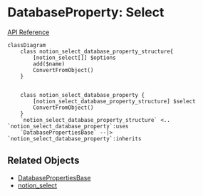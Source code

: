 # DatabaseProperty: Select

[API Reference](https://developers.notion.com/reference/property-object#select)

```mermaid
classDiagram
    class notion_select_database_property_structure{
        [notion_select[]] $options
        add($name)
        ConvertFromObject()
    }


    class notion_select_database_property {
        [notion_select_database_property_structure] $select
        ConvertFromObject()
    }
    `notion_select_database_property_structure` <.. `notion_select_database_property`:uses
    `DatabasePropertiesBase` --|> `notion_select_database_property`:inherits
```

## Related Objects

- [DatabasePropertiesBase](./00_dp_DatabasePropertiesBase.md)
- [notion_select](../../General/19_select.md)
